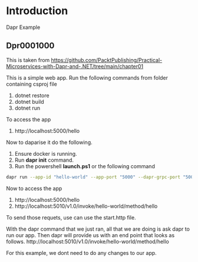 # Introduction 

Dapr Example

## Dpr0001000
This is taken from 
https://github.com/PacktPublishing/Practical-Microservices-with-Dapr-and-.NET/tree/main/chapter01

This is a simple web app.
Run the following commands from folder containing csproj file

1. dotnet restore
2. dotnet build
3. dotnet run

To access the app

1. http://localhost:5000/hello

Now to daparise it do the following.
1. Ensure docker is running.
2. Run **dapr init** command.
3. Run the powershell **launch.ps1** or the following command

```sh
dapr run --app-id "hello-world" --app-port "5000" --dapr-grpc-port "50010" --dapr-http-port "5010" -- dotnet run --project ./Dapr0001000.csproj --urls="http://+:5000"
```

Now to access the app

1. http://localhost:5000/hello
2. http://localhost:5010/v1.0/invoke/hello-world/method/hello

To send those requets, use can use the start.http file.

With the dapr command that we just ran, all that we are doing is ask dapr to run our app.
Then dapr will provide us with an end point that looks as follows.
http://localhost:5010/v1.0/invoke/hello-world/method/hello


For this example, we dont need to do any changes to our app. 
